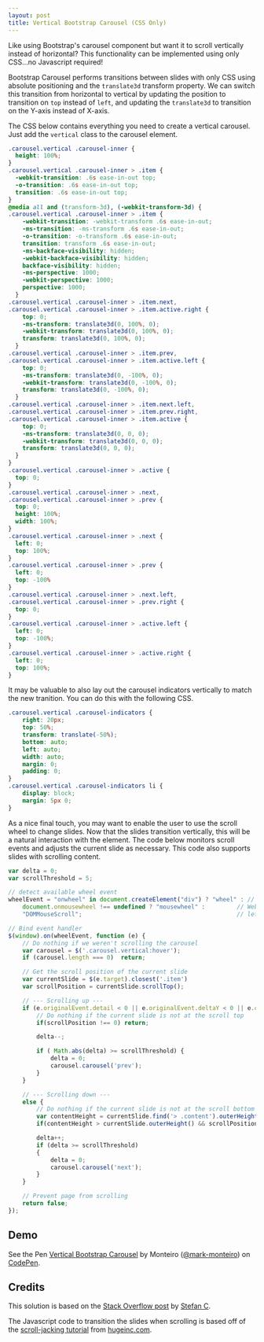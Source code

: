 ```yaml
---
layout: post
title: Vertical Bootstrap Carousel (CSS Only)
---
```


Like using Bootstrap's carousel component but want it to scroll vertically
instead of horizontal? This functionality can be implemented using only CSS...no
Javascript required!

Bootstrap Carousel performs transitions between slides with only CSS using
absolute positioning and the `translate3d` transform property. We can switch
this transition from horizontal to vertical by updating the position to
transition on `top` instead of `left`, and updating the `translate3d` to
transition on the Y-axis instead of X-axis.

The CSS below contains everything you need to create a vertical carousel. Just
add the `vertical` class to the carousel element.

``` css
.carousel.vertical .carousel-inner {
  height: 100%;
}
.carousel.vertical .carousel-inner > .item {
  -webkit-transition: .6s ease-in-out top;
  -o-transition: .6s ease-in-out top;
  transition: .6s ease-in-out top;
}
@media all and (transform-3d), (-webkit-transform-3d) {
.carousel.vertical .carousel-inner > .item {
    -webkit-transition: -webkit-transform .6s ease-in-out;
    -ms-transition: -ms-transform .6s ease-in-out;
    -o-transition: -o-transform .6s ease-in-out;
    transition: transform .6s ease-in-out;
    -ms-backface-visibility: hidden;
    -webkit-backface-visibility: hidden;
    backface-visibility: hidden;
    -ms-perspective: 1000;
    -webkit-perspective: 1000;
    perspective: 1000;
  }
.carousel.vertical .carousel-inner > .item.next,
.carousel.vertical .carousel-inner > .item.active.right {
    top: 0;
    -ms-transform: translate3d(0, 100%, 0);
    -webkit-transform: translate3d(0, 100%, 0);
    transform: translate3d(0, 100%, 0);
  }
.carousel.vertical .carousel-inner > .item.prev,
.carousel.vertical .carousel-inner > .item.active.left {
    top: 0;
    -ms-transform: translate3d(0, -100%, 0);
    -webkit-transform: translate3d(0, -100%, 0);
    transform: translate3d(0, -100%, 0);
  }
.carousel.vertical .carousel-inner > .item.next.left,
.carousel.vertical .carousel-inner > .item.prev.right,
.carousel.vertical .carousel-inner > .item.active {
    top: 0;
    -ms-transform: translate3d(0, 0, 0);
    -webkit-transform: translate3d(0, 0, 0);
    transform: translate3d(0, 0, 0);
  }
}
.carousel.vertical .carousel-inner > .active {
  top: 0;
}
.carousel.vertical .carousel-inner > .next,
.carousel.vertical .carousel-inner > .prev {
  top: 0;
  height: 100%;
  width: 100%;
}
.carousel.vertical .carousel-inner > .next {
  left: 0;
  top: 100%;
}
.carousel.vertical .carousel-inner > .prev {
  left: 0;
  top: -100%
}
.carousel.vertical .carousel-inner > .next.left,
.carousel.vertical .carousel-inner > .prev.right {
  top: 0;
}
.carousel.vertical .carousel-inner > .active.left {
  left: 0;
  top: -100%;
}
.carousel.vertical .carousel-inner > .active.right {
  left: 0;
  top: 100%;
}
```

It may be valuable to also lay out the carousel indicators vertically to match
the new tranition. You can do this with the following CSS.

``` css
.carousel.vertical .carousel-indicators {
    right: 20px;
    top: 50%;
    transform: translate(-50%);
    bottom: auto;
    left: auto;
    width: auto;
    margin: 0;
    padding: 0;
}
.carousel.vertical .carousel-indicators li {
    display: block;
    margin: 5px 0;
}
```

As a nice final touch, you may want to enable the user to use the scroll wheel
to change slides. Now that the slides transition vertically, this will be a
natural interaction with the element. The code below monitors scroll events and
adjusts the current slide as necessary. This code also supports slides with
scrolling content.

``` javascript
var delta = 0;
var scrollThreshold = 5;

// detect available wheel event
wheelEvent = "onwheel" in document.createElement("div") ? "wheel" : // Modern browsers support "wheel"
    document.onmousewheel !== undefined ? "mousewheel" :         // Webkit and IE support at least "mousewheel"
    "DOMMouseScroll";                                            // let's assume that remaining browsers are older Firefox

// Bind event handler
$(window).on(wheelEvent, function (e) {
    // Do nothing if we weren't scrolling the carousel
    var carousel = $('.carousel.vertical:hover');
    if (carousel.length === 0)  return;

    // Get the scroll position of the current slide
    var currentSlide = $(e.target).closest('.item')
    var scrollPosition = currentSlide.scrollTop();

    // --- Scrolling up ---
    if (e.originalEvent.detail < 0 || e.originalEvent.deltaY < 0 || e.originalEvent.wheelDelta > 0) {
        // Do nothing if the current slide is not at the scroll top
        if(scrollPosition !== 0) return;

        delta--;

        if ( Math.abs(delta) >= scrollThreshold) {
            delta = 0;
            carousel.carousel('prev');
        }
    }

    // --- Scrolling down ---
    else {
        // Do nothing if the current slide is not at the scroll bottom
        var contentHeight = currentSlide.find('> .content').outerHeight();
        if(contentHeight > currentSlide.outerHeight() && scrollPosition + currentSlide.outerHeight() !== contentHeight) return;

        delta++;
        if (delta >= scrollThreshold)
        {
            delta = 0;
            carousel.carousel('next');
        }
    }

    // Prevent page from scrolling
    return false;
});
```

## Demo

<p data-height="688" data-theme-id="0" data-slug-hash="WxVOYE" data-default-tab="result" data-user="mark-monteiro" data-embed-version="2" class="codepen">See the Pen <a href="https://codepen.io/mark-monteiro/pen/WxVOYE/">Vertical Bootstrap Carousel</a> by Monteiro (<a href="https://codepen.io/mark-monteiro">@mark-monteiro</a>) on <a href="https://codepen.io">CodePen</a>.</p>
<script async src="//assets.codepen.io/assets/embed/ei.js"></script>

## Credits

This solution is based on the
[Stack Overflow post](http://stackoverflow.com/a/30330303/1988326) by
[Stefan C](https://stackoverflow.com/users/4672658/stefan-c).

The Javascript code to transition the slides when scrolling is based off of the
[scroll-jacking tutorial](http://www.hugeinc.com/ideas/perspective/scroll-jacking-on-hugeinc)
from [hugeinc.com](http://www.hugeinc.com).
